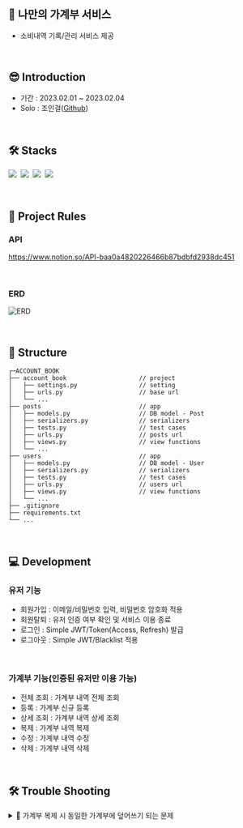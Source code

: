 ## 🐣 나만의 가계부 서비스

- 소비내역 기록/관리 서비스 제공

</br>

## 😎 Introduction

- 기간 : 2023.02.01 ~ 2023.02.04
- Solo : 조인걸([Github](https://github.com/Choding91))

</br>

## 🛠 Stacks

<img src="https://img.shields.io/badge/Python-3776AB?style=for-the-badge&logo=Python&logoColor=white">&nbsp;
<img src="https://img.shields.io/badge/Django-092E20?style=for-the-badge&logo=Django&logoColor=white">&nbsp;
<img src="https://img.shields.io/badge/Django_rest_framework-A50E15?style=for-the-badge&logo=Django&logoColor=white">&nbsp;
<img src="https://img.shields.io/badge/MySQL-4169E1?style=for-the-badge&logo=MySQL&logoColor=white">

</br>

## 🤝 Project Rules


### API

https://www.notion.so/API-baa0a4820226466b87bdbfd2938dc451

</br>

### ERD

![ERD](https://user-images.githubusercontent.com/113072964/216553064-4e28098d-cef9-4633-b588-5aed2406e660.jpg)

</br>

## 📂 Structure

```
┌─ACCOUNT_BOOK
├── account_book                    // project
│   ├── settings.py                 // setting
│   ├── urls.py                     // base url
│   └── ...
├── posts                           // app
│   ├── models.py                   // DB model - Post
│   ├── serializers.py              // serializers
│   ├── tests.py                    // test cases
│   ├── urls.py                     // posts url
│   ├── views.py                    // view functions
│   └── ...
├── users                           // app
│   ├── models.py                   // DB model - User
│   ├── serializers.py              // serializers
│   ├── tests.py                    // test cases
│   ├── urls.py                     // users url
│   ├── views.py                    // view functions
│   └── ...
├── .gitignore
├── requirements.txt
└── ...
```

</br>

## 💻 Development

### 유저 기능

- 회원가입 : 이메일/비밀번호 입력, 비밀번호 암호화 적용
- 회원탈퇴 : 유저 인증 여부 확인 및 서비스 이용 종료
- 로그인 : Simple JWT/Token(Access, Refresh) 발급
- 로그아웃 : Simple JWT/Blacklist 적용

</br>

### 가계부 기능(인증된 유저만 이용 가능)

- 전체 조회 : 가계부 내역 전체 조회
- 등록 : 가계부 신규 등록
- 상세 조회 : 가계부 내역 상세 조회
- 복제 : 가계부 내역 복제
- 수정 : 가계부 내역 수정
- 삭제 : 가계부 내역 삭제

</br>

## 🛠 Trouble Shooting

<details>
<summary>🐛 가계부 복제 시 동일한 가계부에 덮어쓰기 되는 문제</summary>

</br>

<div>

- 상황 : 가계부 복제 기능 구현 중 기존 가계부에 같은 내용이 덮어쓰기 되는 문제 발생(수정 시간만 변경됨)

![image](https://user-images.githubusercontent.com/113072964/216566037-5f7b4ab6-41bf-4090-ba9f-1778df1ce46a.png)

- 해결 : 기존 id값으로 가계부를 받아온 뒤 id값만 None 처리하여 새로운 가계부로 인식 및 등록 가능

![image](https://user-images.githubusercontent.com/113072964/216563082-b2f4cbb3-5520-4604-bed2-5461e0985196.png)

</div>
</details>
